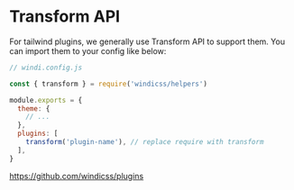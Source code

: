 # Transform API

For tailwind plugins, we generally use Transform API to support them. You can import them to your config like below:

```js
// windi.config.js

const { transform } = require('windicss/helpers')

module.exports = {
  theme: {
    // ...
  },
  plugins: [
    transform('plugin-name'), // replace require with transform
  ],
}
```

https://github.com/windicss/plugins